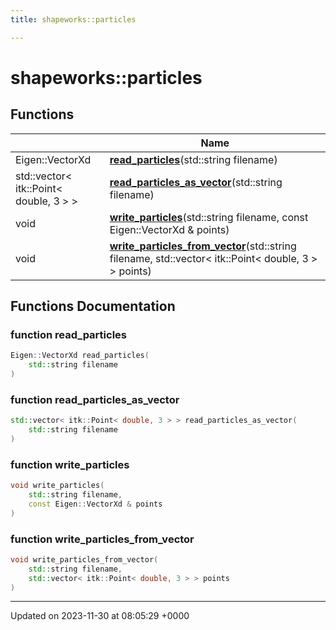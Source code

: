 ```yaml
---
title: shapeworks::particles

---
```


# shapeworks::particles



## Functions

|                | Name           |
| -------------- | -------------- |
| Eigen::VectorXd | **[read_particles](../Namespaces/namespaceshapeworks_1_1particles.md#function-read-particles)**(std::string filename) |
| std::vector< itk::Point< double, 3 > > | **[read_particles_as_vector](../Namespaces/namespaceshapeworks_1_1particles.md#function-read-particles-as-vector)**(std::string filename) |
| void | **[write_particles](../Namespaces/namespaceshapeworks_1_1particles.md#function-write-particles)**(std::string filename, const Eigen::VectorXd & points) |
| void | **[write_particles_from_vector](../Namespaces/namespaceshapeworks_1_1particles.md#function-write-particles-from-vector)**(std::string filename, std::vector< itk::Point< double, 3 > > points) |


## Functions Documentation

### function read_particles

```cpp
Eigen::VectorXd read_particles(
    std::string filename
)
```


### function read_particles_as_vector

```cpp
std::vector< itk::Point< double, 3 > > read_particles_as_vector(
    std::string filename
)
```


### function write_particles

```cpp
void write_particles(
    std::string filename,
    const Eigen::VectorXd & points
)
```


### function write_particles_from_vector

```cpp
void write_particles_from_vector(
    std::string filename,
    std::vector< itk::Point< double, 3 > > points
)
```






-------------------------------

Updated on 2023-11-30 at 08:05:29 +0000